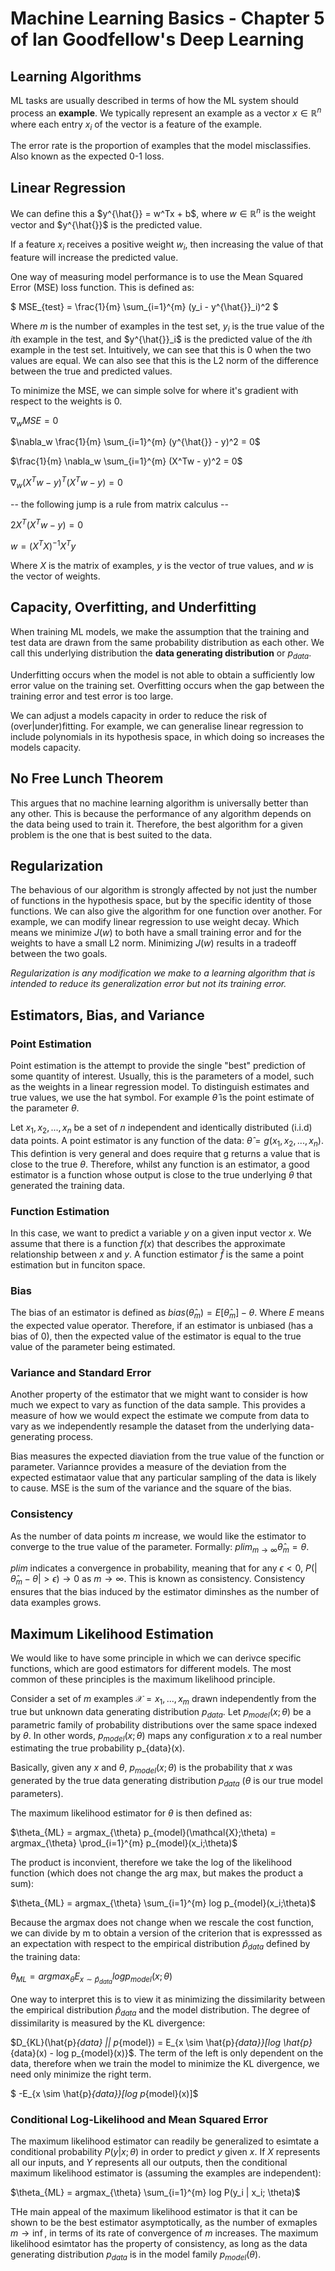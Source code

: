 # Machine Learning Basics - Chapter 5 of Ian Goodfellow's Deep Learning

## Learning Algorithms

ML tasks are usually described in terms of how the ML system should process an **example**. We typically represent an example as a vector $x \in \mathbb{R}^n$ where each entry $x_i$ of the vector is a feature of the example.

The error rate is the proportion of examples that the model misclassifies. Also known as the expected 0-1 loss.

## Linear Regression

We can define this a $y^{\hat{}} = w^Tx + b$, where $w \in \mathbb{R}^n$ is the weight vector and $y^{\hat{}}$ is the predicted value.

If a feature $x_i$ receives a positive weight $w_i$, then increasing the value of that feature will increase the predicted value.

One way of measuring model performance is to use the Mean Squared Error (MSE) loss function. This is defined as:

$ MSE_{test} = \frac{1}{m} \sum_{i=1}^{m} (y_i - y^{\hat{}}_i)^2 $

Where $m$ is the number of examples in the test set, $y_i$ is the true value of the $i$th example in the test, and $y^{\hat{}}_i$ is the predicted value of the $i$th example in the test set. Intuitively, we can see that this is 0 when the two values are equal. We can also see that this is the L2 norm of the difference between the true and predicted values.

To minimize the MSE, we can simple solve for where it's gradient with respect to the weights is 0.

$\nabla_w MSE = 0$

$\nabla_w \frac{1}{m} \sum_{i=1}^{m} (y^{\hat{}} - y)^2 = 0$

$\frac{1}{m} \nabla_w \sum_{i=1}^{m} (X^Tw - y)^2 = 0$

$\nabla_w (X^Tw - y)^T(X^Tw - y) = 0$

-- the following jump is a rule from matrix calculus --

$2X^T(X^Tw - y) = 0$

$w = (X^TX)^{-1}X^Ty$

Where $X$ is the matrix of examples, $y$ is the vector of true values, and $w$ is the vector of weights.

## Capacity, Overfitting, and Underfitting

When training ML models, we make the assumption that the training and test data are drawn from the same probability distribution as each other. We call this underlying distribution the **data generating distribution** or $p_{data}$.

Underfitting occurs when the model is not able to obtain a sufficiently low error value on the training set. Overfitting occurs when the gap between the training error and test error is too large.

We can adjust a models capacity in order to reduce the risk of (over|under)fitting. For example, we can generalise linear regression to include polynomials in its hypothesis space, in which doing so increases the models capacity.

## No Free Lunch Theorem

This argues that no machine learning algorithm is universally better than any other. This is because the performance of any algorithm depends on the data being used to train it. Therefore, the best algorithm for a given problem is the one that is best suited to the data.

## Regularization

The behavious of our algorithm is strongly affected by not just the number of functions in the hypothesis space, but by the specific identity of those functions. We can also give the algorithm for one function over another. For example, we can modify linear regression to use weight decay. Which means we minimize $J(w)$ to both have a small training error and for the weights to have a small L2 norm. Minimizing $J(w)$ results in a tradeoff between the two goals.

*Regularization is any modification we make to a learning algorithm that is intended to reduce its generalization error but not its training error.*

## Estimators, Bias, and Variance

### Point Estimation

Point estimation is the attempt to provide the single "best" prediction of some quantity of interest. Usually, this is the parameters of a model, such as the weights in a linear regression model. To distinguish estimates and true values, we use the hat symbol. For example $\hat{\theta}$ is the point estimate of the parameter $\theta$.

Let ${x_1, x_2, ..., x_n}$ be a set of $n$ independent and identically distributed (i.i.d) data points. A point estimator is any function of the data: $\hat{\theta} = g(x_1, x_2, ..., x_n)$. This defintion is very general and does require that g returns a value that is close to the true $\theta$. Therefore, whilst any function is an estimator, a good estimator is a function whose output is close to the true underlying $\theta$ that generated the training data.

### Function Estimation

In this case, we want to predict a variable $y$ on a given input vector $x$. We assume that there is a function $f(x)$ that describes the approximate relationship between $x$ and $y$. A function estimator $\hat{f}$ is the same a point estimation but in funciton space.

### Bias

The bias of an estimator is defined as $bias(\hat{\theta}_m) = E[\hat{\theta}_m] - \theta$. Where $E$ means the expected value operator. Therefore, if an estimator is unbiased (has a bias of 0), then the expected value of the estimator is equal to the true value of the parameter being estimated.

### Variance and Standard Error

Another property of the estimator that we might want to consider is how much we expect to vary as function of the data sample. This provides a measure of how we would expect the estimate we compute from data to vary as we independently resample the dataset from the underlying data-generating process.

Bias measures the expected diaviation from the true value of the function or parameter. Variannce provides a measure of the deviation from the expected estimataor value that any particular sampling of the data is likely to cause. MSE is the sum of the variance and the square of the bias.

### Consistency

As the number of data points $m$ increase, we would like the estimator to converge to the true value of the parameter. Formally: $plim_{m \rightarrow \infty} \hat{\theta}_m = \theta$. 

$plim$ indicates a convergence in probability, meaning that for any $\epsilon < 0$, $P(|\hat{\theta}_m - \theta| > \epsilon) \rightarrow 0$ as $m \rightarrow \infty$. This is known as consistency. Consistency ensures that the bias induced by the estimator diminshes as the number of data examples grows.

## Maximum Likelihood Estimation

We would like to have some principle in which we can derivce specific functions, which are good estimators for different models. The most common of these principles is the maximum likelihood principle.

Consider a set of $m$ examples $\mathcal{X} = {x_1,...,x_m}$ drawn independently from the true but unknown data generating distribution $p_{data}$. Let $p_{model}(x;\theta)$ be a parametric family of probability distributions over the same space indexed by $\theta$. In other words, $p_{model}(x;\theta)$ maps any configuration $x$ to a real number estimating the true probability p_{data}(x).

Basically, given any $x$ and $\theta$, $p_{model}(x;\theta)$ is the probability that $x$ was generated by the true data generating distribution $p_{data}$ ($\theta$ is our true model parameters).

The maximum likelihood estimator for $\theta$ is then defined as:

$\theta_{ML} = argmax_{\theta} p_{model}(\mathcal{X};\theta) = argmax_{\theta} \prod_{i=1}^{m} p_{model}(x_i;\theta)$

The product is inconvient, therefore we take the log of the likelihood function (which does not change the arg max, but makes the product a sum):

$\theta_{ML} = argmax_{\theta} \sum_{i=1}^{m} log p_{model}(x_i;\theta)$

Because the argmax does not change when we rescale the cost function, we can divide by m to obtain a version of the criterion that is expresssed as an expectation with respect to the empirical distribution $\hat{p}_{data}$ defined by the training data:

$\theta_{ML} = argmax_{\theta} E_{x \sim \hat{p}_{data}} log p_{model}(x;\theta)$

One way to interpret this is to view it as minimizing the dissimilarity between the empirical distribution $\hat{p}_{data}$ and the model distribution. The degree of dissimilarity is measured by the KL divergence:

$D_{KL}(\hat{p}_{data} || p_{model}) = E_{x \sim \hat{p}_{data}}[log \hat{p}_{data}(x) - log p_{model}(x)}$. The term of the left is only dependent on the data, therefore when we train the model to minimize the KL divergence, we need only minimize the right term.

$ -E_{x \sim \hat{p}_{data}}[log p_{model}(x)]$

### Conditional Log-Likelihood and Mean Squared Error

The maximum likelihood estimator can readily be generalized to esimtate a conditional probability $P(y | x; \theta)$ in order to predict $y$ given $x$. If $X$ represents all our inputs, and $Y$ represents all our outputs, then the conditional maximum likelihood estimator is (assuming the examples are independent):

$\theta_{ML} = argmax_{\theta} \sum_{i=1}^{m} log P(y_i | x_i; \theta)$

THe main appeal of the maximum likelihood estimator is that it can be shown to be the best estimator asymptotically, as the number of exmaples $m \rightarrow \inf$, in terms of its rate of convergence of $m$ increases. The maximum likelihood esimtator has the property of consistency, as long as the data generating distribution $p_{data}$ is in the model family $p_{model}(\theta)$.
